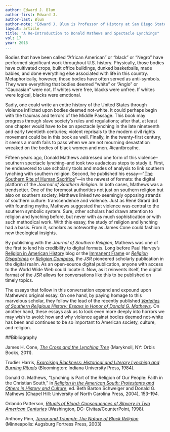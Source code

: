 ```yaml
---
author: Edward J. Blum
author-first: Edward J.
author-last: Blum
author-note: "Edward J. Blum is Professor of History at San Diego State University."
layout: article
title: "A Re-Introduction to Donald Mathews and Spectacle Lynchings"
vol: 17
year: 2015
...
```


Bodies that have been called “African American” or “black” or “Negro” have performed significant work throughout U.S. history. Physically, those bodies have cultivated crops, built office buildings, dunked basketballs, made babies, and done everything else associated with life in this country. Metaphorically, however, those bodies have often served as anti-symbols. They were everything that bodies deemed “white” or “Anglo” or “Caucasian” were not. If whites were free, blacks were unfree. If whites were logical, blacks were emotional.

Sadly, one could write an entire history of the United States through violence inflicted upon bodies deemed not-white. It could perhaps begin with the traumas and terrors of the Middle Passage. This book may progress through slave society’s rules and regulations; after that, at least one chapter would have to be on spectacle lynching in the late nineteenth and early twentieth centuries; violent reprisals to the modern civil rights movement could be in this book as well. Finally, in the twenty-first century, it seems a month fails to pass when we are not mourning devastation wreaked on the bodies of black women and men. #icantbreathe.

Fifteen years ago, Donald Mathews addressed one form of this violence–southern spectacle lynching–and took two audacious steps to study it. First, he endeavored to use scholarly tools and modes of analysis to link southern lynching with southern religion. Second, he published his essay—"[The Southern Rite of Human Sacrifice](http://jsr.fsu.edu/mathews.htm)"—in the newest of formats: the digital platform of the *Journal of Southern Religion*. In both cases, Mathews was a trendsetter. One of the foremost authorities not just on southern religion but also on southern society, Mathews linked two seemingly opposing strands of southern culture: transcendence and violence. Just as René Girard did with founding myths, Mathews suggested that violence was central to the southern symbolic system. Sure, other scholars had drawn attention to religion and lynching before, but never with as much sophistication or with such methodical work. With this essay, the study of religion and lynching had a basis. From it, scholars as noteworthy as James Cone could fashion new theological insights.  

By publishing with the *Journal of Southern Religion*, Mathews was one of the first to lend his credibility to digital formats. Long before Paul Harvey’s [Religion in American History](http://usreligion.blogspot.com/) blog or the [Immanent Frame](http://blogs.ssrc.org/tif/) or [*Religion Dispatches*](http://religiondispatches.org/) or [*Religion Compass*](http://religion-compass.com/), the *JSR* pioneered scholarly publication in the digital realm. As an open-source digital publication, anyone with access to the World Wide Web could locate it. Now, as it reinvents itself, the digital format of the *JSR* allows for conversations like this to be published on timely topics.

The essays that follow in this conversation expand and expound upon Mathews’s original essay. On one hand, by paying homage to this marvelous scholar, they follow the lead of the recently published [*Varieties of Southern Religious History: Essays in Honor of Donald G. Mathews*](http://www.sc.edu/uscpress/books/2015/7488.html). On another hand, these essays ask us to look even more deeply into horrors we may wish to avoid: how and why violence against bodies deemed not-white has been and continues to be so important to American society, culture, and religion.


##Bibliography

James H. Cone, [*The Cross and the Lynching Tree*](http://www.orbisbooks.com/the-cross-and-the-lynching-tree.html) (Maryknoll, NY: Orbis Books, 2011).

Trudier Harris, [*Exorcising Blackness: Historical and Literary Lynching and Burning Rituals*](http://www.iupress.indiana.edu/product_info.php?products_id=20193) (Bloomington: Indiana University Press, 1984).

Donald G. Mathews, “Lynching is Part of the Religion of Our People: Faith in the Christian South,” in [*Religion in the American South: Protestants and Others in History and Culture*](http://www.uncpress.unc.edu/browse/book_detail?title_id=1136), ed. Beth Barton Schweiger and Donald G. Mathews (Chapel Hill: University of North Carolina Press, 2004), 153–194.

Orlando Patterson, [*Rituals of Blood: Consequences of Slavery in Two American Centuries*](http://www.basicbooks.com/full-details?isbn=9781582430393) (Washington, DC: Civitas/CounterPoint, 1998).

Anthony Pinn, [*Terror and Triumph: The Nature of Black Religion*](http://store.augsburgfortress.org/store/product/2560/Terror-and-Triumph-The-Nature-of-Black-Religion?c=285662) (Minneapolis: Augsburg Fortress Press, 2003)
